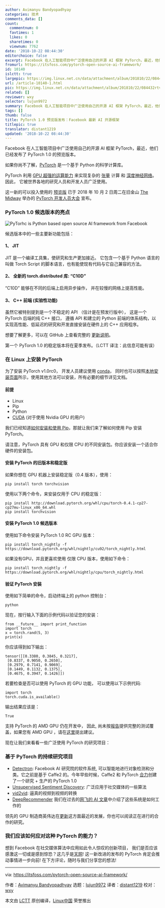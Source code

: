 ```yaml
---
author: Avimanyu Bandyopadhyay
categories: 技术
comments_data: []
count:
  commentnum: 0
  favtimes: 1
  likes: 0
  sharetimes: 0
  viewnum: 7762
date: '2018-10-22 08:44:30'
editorchoice: false
excerpt: Facebook 在人工智能项目中广泛使用自己的开源 AI 框架 PyTorch，最近，他们已经发布了 PyTorch 1.0 的预览版本。
fromurl: https://itsfoss.com/pytorch-open-source-ai-framework/
id: 10140
islctt: true
largepic: https://img.linux.net.cn/data/attachment/album/201810/22/084432rtvtitfvt8teo5v0.jpg
url: /article-10140-1.html
pic: https://img.linux.net.cn/data/attachment/album/201810/22/084432rtvtitfvt8teo5v0.jpg.thumb.jpg
related: []
reviewer: wxy
selector: lujun9972
summary: Facebook 在人工智能项目中广泛使用自己的开源 AI 框架 PyTorch，最近，他们已经发布了 PyTorch 1.0 的预览版本。
tags: []
thumb: false
title: PyTorch 1.0 预览版发布：Facebook 最新 AI 开源框架
titlepic: true
translator: distant1219
updated: '2018-10-22 08:44:30'
---
```


Facebook 在人工智能项目中广泛使用自己的开源 AI 框架 PyTorch，最近，他们已经发布了 PyTorch 1.0 的预览版本。


如果你尚不了解，[PyTorch](https://pytorch.org/) 是一个基于 Python 的科学计算库。


PyTorch 利用 [GPU 超强的运算能力](https://en.wikipedia.org/wiki/General-purpose_computing_on_graphics_processing_units) 来实现复杂的 [张量](https://en.wikipedia.org/wiki/Tensor) 计算 和 [深度神经网络](https://www.techopedia.com/definition/32902/deep-neural-network)。 因此， 它被世界各地的研究人员和开发人员广泛使用。


这一新的可以投入使用的 [预览版](https://code.fb.com/ai-research/facebook-accelerates-ai-development-with-new-partners-and-production-capabilities-for-pytorch-1-0) 已于 2018 年 10 月 2 日周二在旧金山 [The Midway](https://www.themidwaysf.com/) 举办的 [PyTorch 开发人员大会](https://pytorch.fbreg.com/) 宣布。


### PyTorch 1.0 候选版本的亮点


![PyTorhc is Python based open source AI framework from Facebook](/data/attachment/album/201810/22/084432rtvtitfvt8teo5v0.jpg)


候选版本中的一些主要新功能包括：


#### 1、 JIT


JIT 是一个编译工具集，使研究和生产更加接近。 它包含一个基于 Python 语言的叫做 Torch Script 的脚本语言，也有能使现有代码与它自己兼容的方法。


#### 2、 全新的 torch.distributed 库: “C10D”


“C10D” 能够在不同的后端上启用异步操作， 并在较慢的网络上提高性能。


#### 3、 C++ 前端 (实验性功能)


虽然它被特别提到是一个不稳定的 API （估计是在预发行版中）， 这是一个 PyTorch 后端的纯 C++ 接口， 遵循 API 和建立的 Python 前端的体系结构，以实现高性能、低延迟的研究和开发直接安装在硬件上的 C++ 应用程序。


想要了解更多，可以在 GitHub 上查看完整的 [更新说明](https://github.com/pytorch/pytorch/releases/tag/v1.0rc0)。


第一个 PyTorch 1.0 的稳定版本将在夏季发布。（LCTT 译注：此信息可能有误）


### 在 Linux 上安装 PyTorch


为了安装 PyTorch v1.0rc0， 开发人员建议使用 [conda](https://conda.io/)， 同时也可以按照[本地安装页面](https://pytorch.org/get-started/locally/)所示，使用其他方法可以安装，所有必要的细节详见文档。


#### 前提


* Linux
* Pip
* Python
* [CUDA](https://www.pugetsystems.com/labs/hpc/How-to-install-CUDA-9-2-on-Ubuntu-18-04-1184/) (对于使用 Nvidia GPU 的用户)


我们已经知道[如何安装和使用 Pip](https://itsfoss.com/install-pip-ubuntu/)，那就让我们来了解如何使用 Pip 安装 PyTorch。


请注意，PyTorch 具有 GPU 和仅限 CPU 的不同安装包。你应该安装一个适合你硬件的安装包。


#### 安装 PyTorch 的旧版本和稳定版


如果你想在 GPU 机器上安装稳定版（0.4 版本），使用：



```
pip install torch torchvision
```

使用以下两个命令，来安装仅用于 CPU 的稳定版：



```
pip install http://download.pytorch.org/whl/cpu/torch-0.4.1-cp27-cp27mu-linux_x86_64.whl
pip install torchvision
```

#### 安装 PyTorch 1.0 候选版本


使用如下命令安装 PyTorch 1.0 RC GPU 版本：



```
pip install torch_nightly -f https://download.pytorch.org/whl/nightly/cu92/torch_nightly.html
```

如果没有GPU，并且更喜欢使用 仅限 CPU 版本，使用如下命令：



```
pip install torch_nightly -f https://download.pytorch.org/whl/nightly/cpu/torch_nightly.html
```

#### 验证 PyTorch 安装


使用如下简单的命令，启动终端上的 python 控制台：



```
python
```

现在，按行输入下面的示例代码以验证您的安装：



```
from __future__ import print_function
import torch
x = torch.rand(5, 3)
print(x)
```

你应该得到如下输出：



```
tensor([[0.3380, 0.3845, 0.3217],
 [0.8337, 0.9050, 0.2650],
 [0.2979, 0.7141, 0.9069],
 [0.1449, 0.1132, 0.1375],
 [0.4675, 0.3947, 0.1426]])
```

若要检查是否可以使用 PyTorch 的 GPU 功能， 可以使用以下示例代码:



```
import torch
torch.cuda.is_available()
```

输出结果应该是：



```
True
```

支持 PyTorch 的 AMD GPU 仍在开发中， 因此, 尚未按[报告](https://github.com/pytorch/pytorch/issues/10657#issuecomment-415067478)提供完整的测试覆盖，如果您有 AMD GPU ，请在[这里](https://rocm.github.io/install.html#installing-from-amd-rocm-repositories)提出建议。


现在让我们来看看一些广泛使用 PyTorch 的研究项目：


### 基于 PyTorch 的持续研究项目


* [Detectron](https://github.com/facebookresearch/Detectron): Facebook AI 研究院的软件系统, 可以智能地进行对象检测和分类。它之前是基于 Caffe2 的。今年早些时候，Caffe2 和 PyTorch [合力](https://caffe2.ai/blog/2018/05/02/Caffe2_PyTorch_1_0.html)创建了一个研究 + 生产的 PyTorch 1.0
* [Unsupervised Sentiment Discovery](https://github.com/NVIDIA/sentiment-discovery): 广泛应用于社交媒体的一些算法
* [vid2vid](https://github.com/NVIDIA/vid2vid): 逼真的视频到视频的转换
* [DeepRecommender](https://github.com/NVIDIA/DeepRecommender/) 我们在过去的[网飞的 AI 文章](https://itsfoss.com/netflix-open-source-ai/)中介绍了这些系统是如何工作的


领先的 GPU 制造商英伟达在[更新](https://news.developer.nvidia.com/pytorch-1-0-accelerated-on-nvidia-gpus/)这方面最近的发展，你也可以阅读正在进行的合作的研究。


### 我们应该如何应对这种 PyTorch 的能力？


想到 Facebook 在社交媒体算法中应用如此令人惊叹的创新项目， 我们是否应该感激这一切或是感到惊恐？这几乎是[天网](https://en.wikipedia.org/wiki/Skynet_(Terminator))! 这一新改进的发布的 PyTorch 肯定会推动事情进一步向前! 在下方评论，随时与我们分享您的想法!




---


via: <https://itsfoss.com/pytorch-open-source-ai-framework/>


作者：[Avimanyu Bandyopadhyay](https://itsfoss.com/author/avimanyu/) 选题：[lujun9972](https://github.com/lujun9972) 译者：[distant1219](https://github.com/distant1219) 校对：[wxy](https://github.com/wxy)


本文由 [LCTT](https://github.com/LCTT/TranslateProject) 原创编译，[Linux中国](https://linux.cn/) 荣誉推出